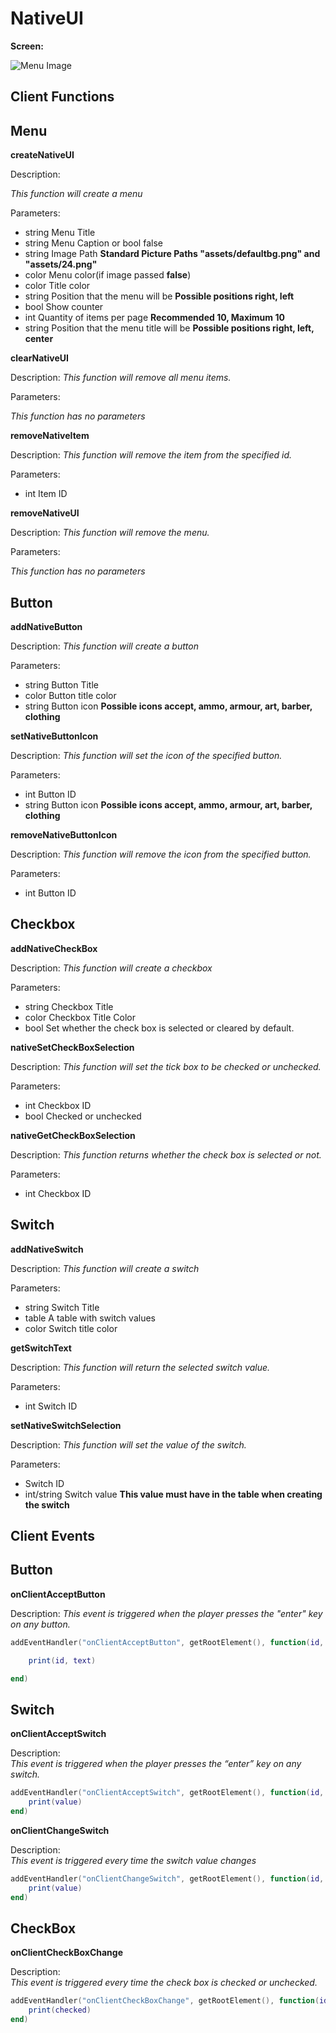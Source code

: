 
# NativeUI

**Screen:**

![Menu Image](https://github.com/Bonaro/MTASA-NativeUI/blob/master/menuimg.png)

## Client Functions

## Menu


**createNativeUI**


Description:

*This function will create a menu*

Parameters:

 - string Menu Title
 - string Menu Caption or bool false
 - string Image Path **Standard Picture Paths "assets/defaultbg.png" and "assets/24.png"**
 -  color Menu color(if image passed **false**)
 -  color Title color
 -  string Position that the menu will be **Possible positions right, left**
 - bool Show counter
 - int Quantity of items per page **Recommended 10, Maximum 10**
 - string Position that the menu title will be **Possible positions right, left, center**

**clearNativeUI**

Description:
*This function will remove all menu items.*

Parameters:

*This function has no parameters*

**removeNativeItem**

Description:
*This function will remove the item from the specified id.*

Parameters:

 - int Item ID

**removeNativeUI**

Description:
*This function will remove the menu.*

Parameters:

*This function has no parameters*

## Button

**addNativeButton**

Description:
*This function will create a button*

Parameters:

 - string Button Title
 - color Button title color
 - string Button icon **Possible icons accept, ammo, armour, art, barber, clothing**

**setNativeButtonIcon**

Description:
*This function will set the icon of the specified button.*

Parameters:

 - int Button ID
 - string Button icon **Possible icons accept, ammo, armour, art, barber, clothing**

**removeNativeButtonIcon**

Description:
*This function will remove the icon from the specified button.*

Parameters:

- int Button ID

## Checkbox

**addNativeCheckBox**

Description:
*This function will create a checkbox*

Parameters:

 - string Checkbox Title
 - color Checkbox Title Color
 - bool Set whether the check box is selected or cleared by default.

**nativeSetCheckBoxSelection**

Description:
*This function will set the tick box to be checked or unchecked.*

Parameters:

 - int Checkbox ID
 - bool Checked or unchecked

**nativeGetCheckBoxSelection**

Description:
*This function returns whether the check box is selected or not.*

Parameters:

 - int Checkbox ID

## Switch

**addNativeSwitch**

Description:
*This function will create a switch*

Parameters:

 - string Switch Title
 - table A table with switch values
 - color Switch title color

**getSwitchText**

Description:
*This function will return the selected switch value.*

Parameters:
	
- int Switch ID

**setNativeSwitchSelection**

Description:
*This function will set the value of the switch.*

Parameters:

 - Switch ID
 - int/string Switch value **This value must have in the table when creating the switch**

## Client Events

## Button

**onClientAcceptButton**

Description:
*This event is triggered when the player presses the "enter" key on any button.*

```lua
addEventHandler("onClientAcceptButton", getRootElement(), function(id, text)

	print(id, text)

end)
```

## Switch

**onClientAcceptSwitch**

Description:  
*This event is triggered when the player presses the “enter” key on any switch.*

```lua
addEventHandler("onClientAcceptSwitch", getRootElement(), function(id, value)
    print(value)
end)
```

**onClientChangeSwitch**

Description:  
*This event is triggered every time the switch value changes*

```lua
addEventHandler("onClientChangeSwitch", getRootElement(), function(id, value)
    print(value)
end)
```
## CheckBox
**onClientCheckBoxChange**

Description:  
*This event is triggered every time the check box is checked or unchecked.*

```lua
addEventHandler("onClientCheckBoxChange", getRootElement(), function(id, checked)
    print(checked)
end)
```
